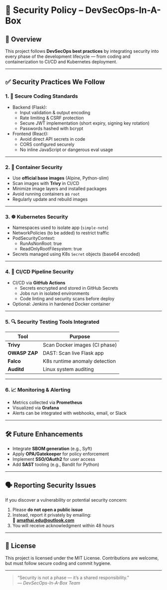 # 🔐 Security Policy – DevSecOps-In-A-Box

## 📌 Overview

This project follows **DevSecOps best practices** by integrating security into every phase of the development lifecycle — from coding and containerization to CI/CD and Kubernetes deployment.

---

## ✅ Security Practices We Follow

### 1. 🧹 **Secure Coding Standards**
- Backend (Flask):
  - Input validation & output encoding
  - Rate limiting & CSRF protection
  - Secure JWT implementation (short expiry, signing key rotation)
  - Passwords hashed with bcrypt
- Frontend (React):
  - Avoid direct API secrets in code
  - CORS configured securely
  - No inline JavaScript or dangerous eval usage

---

### 2. 🐳 **Container Security**
- Use **official base images** (Alpine, Python-slim)
- Scan images with **Trivy** in CI/CD
- Minimize image layers and installed packages
- Avoid running containers as `root`
- Regularly update and rebuild images

---

### 3. ☸️ **Kubernetes Security**
- Namespaces used to isolate app (`simple-note`)
- NetworkPolicies (to be added) to restrict traffic
- PodSecurityContext:
  - RunAsNonRoot: true
  - ReadOnlyRootFilesystem: true
- Secrets managed using K8s `Secret` objects (base64 encoded)

---

### 4. 🔁 **CI/CD Pipeline Security**
- CI/CD via **GitHub Actions**
  - Secrets encrypted and stored in GitHub Secrets
  - Jobs run in isolated environments
  - Code linting and security scans before deploy
- Optional: Jenkins in hardened Docker container

---

### 5. 🔍 **Security Testing Tools Integrated**
| Tool        | Purpose                        |
| ----------- | ------------------------------ |
| **Trivy**   | Scan Docker images (CI phase)  |
| **OWASP ZAP** | DAST: Scan live Flask app     |
| **Falco**   | K8s runtime anomaly detection  |
| **Auditd**  | Linux system auditing          |

---

### 6. 📈 **Monitoring & Alerting**
- Metrics collected via **Prometheus**
- Visualized via **Grafana**
- Alerts can be integrated with webhooks, email, or Slack

---

## 🛠️ Future Enhancements
- Integrate **SBOM generation** (e.g., Syft)
- Apply **OPA/Gatekeeper** for policy enforcement
- Implement **SSO/OAuth2** for user access
- Add **SAST** tooling (e.g., Bandit for Python)

---

## 🗣️ Reporting Security Issues

If you discover a vulnerability or potential security concern:

1. Please **do not open a public issue**
2. Instead, report it privately by emailing:  
   📧 **amathai.edu@outlook.com**
3. You will receive acknowledgment within 48 hours

---

## 📄 License

This project is licensed under the MIT License. Contributions are welcome, but must follow secure coding and commit hygiene.

---

> “Security is not a phase — it’s a shared responsibility.”  
> — *DevSecOps-In-A-Box Team*
